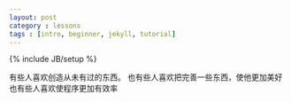 ```yaml
---
layout: post
category : lessons
tags : [intro, beginner, jekyll, tutorial]
---
```

{% include JB/setup %}

有些人喜欢创造从未有过的东西。
也有些人喜欢把完善一些东西，使他更加美好
也有些人喜欢使程序更加有效率
